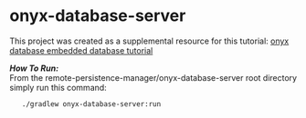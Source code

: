 # onyx-database-server

This project was created as a supplemental resource for this tutorial: [onyx database embedded database tutorial](https://onyxdevtools.com/learn/tutorials/1/remote-persistence-manager)

***How To Run:*** <br />
From the remote-persistence-manager/onyx-database-server root directory simply run this command:

       ./gradlew onyx-database-server:run
